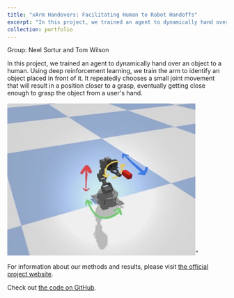 ```yaml
---
title: "xArm Handovers: Facilitating Human to Robot Handoffs"
excerpt: "In this project, we trained an agent to dynamically hand over an object to a human. We used vision-based deep reinforcement learning and an xArm, pictured below. <br/><br/><center><img src='/images/actions.png'></center>"
collection: portfolio
---
```


Group: Neel Sortur and Tom Wilson

In this project, we trained an agent to dynamically hand over an object to a human. Using deep reinforcement learning, we train the arm to identify an object placed in front of it. It repeatedly chooses a small joint movement that will result in a position closer to a grasp, eventually getting close enough to grasp the object from a user's hand.

<img src='/images/actions.png'>"

For information about our methods and results, please visit [the official project website](https://sites.google.com/husky.neu.edu/xarmhandovers/?pli=1).

Check out [the code on GitHub](https://github.com/nsortur/xArm_Handovers).
